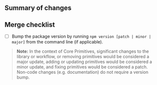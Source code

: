 Summary of changes
---



Merge checklist
---

- [ ] Bump the package version by running `npm version [patch | minor | major]` from the command line (if applicable).

> **Note:** In the context of Core Primitives, significant changes to the library or workflow, or removing primitives would be considered a major update, adding or updating primitives would be considered a minor update, and fixing primitives would be considered a patch. Non-code changes (e.g. documentation) do not require a version bump.
